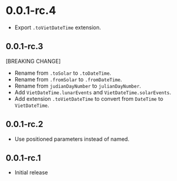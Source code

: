 # 0.0.1-rc.4

* Export `.toVietDateTime` extension.

## 0.0.1-rc.3

[BREAKING CHANGE]

* Rename from `.toSolar` to `.toDateTime`.
* Rename from `.fromSolar` to `.fromDateTime`.
* Rename from `judianDayNumber` to `julianDayNumber`.
* Add `VietDateTime.lunarEvents` and `VietDateTime.solarEvents`.
* Add extension `.toVietDateTime` to convert from `DateTime` to `VietDateTime`.

## 0.0.1-rc.2

* Use positioned parameters instead of named.

## 0.0.1-rc.1

* Initial release
